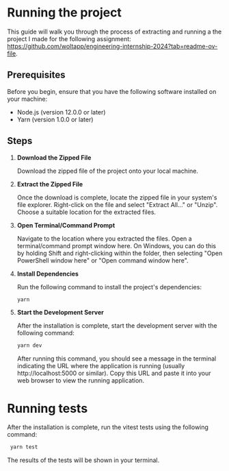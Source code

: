 # Running the project

This guide will walk you through the process of extracting and running a the project I made for the following assignment: https://github.com/woltapp/engineering-internship-2024?tab=readme-ov-file.

## Prerequisites

Before you begin, ensure that you have the following software installed on your machine:

- Node.js (version 12.0.0 or later)
- Yarn (version 1.0.0 or later)

## Steps

1. **Download the Zipped File**

   Download the zipped file of the project onto your local machine.

2. **Extract the Zipped File**

   Once the download is complete, locate the zipped file in your system's file explorer. Right-click on the file and select "Extract All..." or "Unzip". Choose a suitable location for the extracted files.

3. **Open Terminal/Command Prompt**

   Navigate to the location where you extracted the files. Open a terminal/command prompt window here. On Windows, you can do this by holding Shift and right-clicking within the folder, then selecting "Open PowerShell window here" or "Open command window here".

4. **Install Dependencies**

   Run the following command to install the project's dependencies:

   ```bash
   yarn
   ```

5. **Start the Development Server**

   After the installation is complete, start the development server with the following command:

   ```bash
   yarn dev
   ```

   After running this command, you should see a message in the terminal indicating the URL where the application is running (usually http://localhost:5000 or similar). Copy this URL and paste it into your web browser to view the running application.

# Running tests

After the installation is complete, run the vitest tests using the following command:

```bash
 yarn test
```

The results of the tests will be shown in your terminal.
